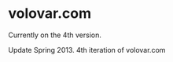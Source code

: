 volovar.com
=================

Currently on the 4th version.

Update Spring 2013. 4th iteration of volovar.com
